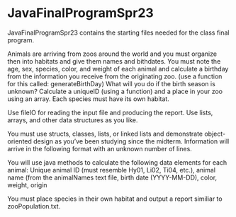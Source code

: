 # JavaFinalProgramSpr23
JavaFinalProgramSpr23 contains the starting files needed for the class final program.

Animals are arriving from zoos around the world and you must organize then into habitats and give them names and bithdates. You must note the age, sex, species, color, and weight of each animal and calculate a birthday from the information you receive from the originating zoo. (use  a function for this called: generateBirthDay) What will you do if the birth season is unknown? Calculate a uniqueID (using a function) and a place in your zoo using an array. Each species must have its own habitat. 

Use fileIO for reading the input file and producing the report. Use lists, arrays, and other data structures as you like. 

You must use structs, classes, lists, or linked lists and demonstrate object-oriented design as you’ve been studying since the midterm. Information will arrive in the following format with an unknown number of lines.

You will use java methods to calculate the following data elements for each animal:
Unique animal ID (must resemble Hy01, Li02, Ti04, etc.),
animal name (from the animalNames text file, 
birth date (YYYY-MM-DD), 
color, 
weight, 
origin

You must place species in their own habitat and output a report similiar to zooPopulation.txt.

